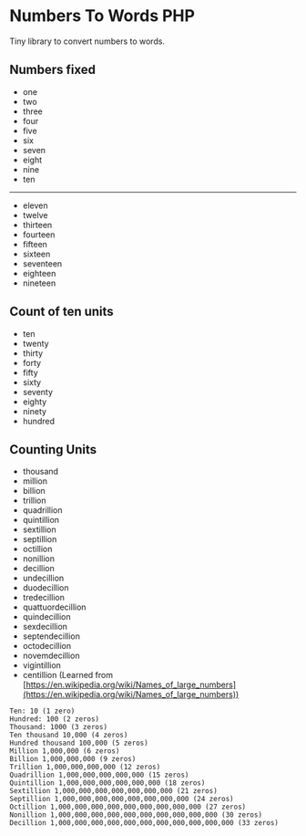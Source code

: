 # Numbers To Words PHP

Tiny library to convert numbers to words.

## Numbers fixed

- one
- two
- three
- four
- five
- six
- seven
- eight
- nine
- ten
-------------
- eleven
- twelve
- thirteen
- fourteen
- fifteen
- sixteen
- seventeen
- eighteen
- nineteen

## Count of ten units

- ten
- twenty
- thirty
- forty
- fifty
- sixty
- seventy
- eighty
- ninety
- hundred

## Counting Units

- thousand
- million
- billion
- trillion
- quadrillion
- quintillion
- sextillion
- septillion
- octillion
- nonillion
- decillion
- undecillion
- duodecillion
- tredecillion
- quattuordecillion
- quindecillion
- sexdecillion
- septendecillion
- octodecillion
- novemdecillion
- vigintillion
- centillion (Learned from [https://en.wikipedia.org/wiki/Names_of_large_numbers](https://en.wikipedia.org/wiki/Names_of_large_numbers))

```
Ten: 10 (1 zero)
Hundred: 100 (2 zeros)
Thousand: 1000 (3 zeros)
Ten thousand 10,000 (4 zeros)
Hundred thousand 100,000 (5 zeros)
Million 1,000,000 (6 zeros)
Billion 1,000,000,000 (9 zeros)
Trillion 1,000,000,000,000 (12 zeros)
Quadrillion 1,000,000,000,000,000 (15 zeros)
Quintillion 1,000,000,000,000,000,000 (18 zeros)
Sextillion 1,000,000,000,000,000,000,000 (21 zeros)
Septillion 1,000,000,000,000,000,000,000,000 (24 zeros)
Octillion 1,000,000,000,000,000,000,000,000,000 (27 zeros)
Nonillion 1,000,000,000,000,000,000,000,000,000,000 (30 zeros)
Decillion 1,000,000,000,000,000,000,000,000,000,000,000 (33 zeros)
```
